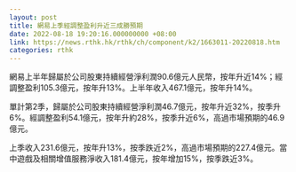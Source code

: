 ```yaml
---
layout: post
title: 網易上季經調整盈利升近三成勝預期
date: 2022-08-18 19:20:16.000000000 +08:00
link: https://news.rthk.hk/rthk/ch/component/k2/1663011-20220818.htm
categories: rthk
---
```


網易上半年歸屬於公司股東持續經營淨利潤90.6億元人民幣，按年升近14%；經調整盈利105.3億元，按年升13%。上半年收入467.1億元，按年升14%。

單計第2季，歸屬於公司股東持續經營淨利潤46.7億元，按年升近32%，按季升6%。經調整盈利54.1億元，按年升約28%，按季升近6%，高過市場預期的46.9億元。

上季收入231.6億元，按年升13%，按季跌近2%，高過市場預期的227.4億元。當中遊戲及相關增值服務淨收入181.4億元，按年增加15%，按季跌近3%。
